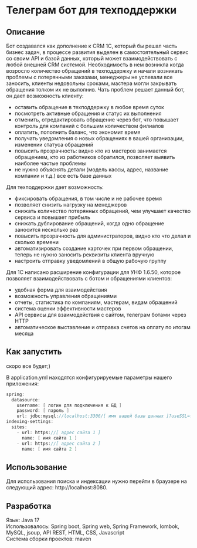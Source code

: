 # Телеграм бот для техподдержки

## Описание
Бот создавался как дополнение к CRM 1С, который бы решал часть бизнес задач, в процессе развития выделен в самостоятельный сервис со своим API и базой данных, который может взаимодействовать с любой внешней CRM системой.
Необходимость в нем возникла когда возросло количество обращений в техподдержку и начали возникать проблемы с потерянными заказами, менеджеры не успевали все заносить, клиенты недовольны сроками, мастера могли закрывать обращения толком их не выполнив.
Чать проблем решает данный бот, он дает возможность клиенту:
  - оставить обращение в техподдержку в любое время суток
  - посмотреть активные обращения и статус их выполнения
  - отменить, отредактировать обращение через бот, что повышает контроль для компаний с большим количеством филиалов
  - оплатить, пополнить баланс, что экономит время
  - получать уведомления о новых обращениях в вашей организации, изменении статуса обращений
  - повысить прозрачность: видно кто из мастеров занимается обращением, кто из работников обратился, позволяет выявить наиболее частые проблемы
  - не нужно объяснять детали (модель кассы, адрес, название компании и т.д.) все есть базе данных
    
Для техподдержки дает возможность:
  - фиксировать обращения, в том числе и не рабочее время
  - позволяет снизить нагрузку на менеджеров
  - снижать количество потерянных обращений, чем улучшает качество сервиса и повышает прибыль
  - снижать дублирование обращений, когда одно обращение заносится несколько раз
  - повысить прозрачность для администраторов, видно кто что делал и сколько времени
  - автоматизировать создание карточек при первом обращении, теперь не нужно заносить реквизиты клиента вручную
  - настроить отправку уведомлений в общую рабочую группу

Для 1С написано расширение конфигурации для УНФ 1.6.50, которое позволяет взаимодействовать с ботом и обращениями клиентов: 
  - удобная форма для взаимодействия
  - возможность управления обращениями
  - отчеты, статистика по компаниям, мастерам, видам обращений
  - система оценки эффективности мастеров
  - API сервисы для взаимодействия с сайтом, телеграм ботами через HTTP
  - автоматическое выставление и отправка счетов на оплату по итогам месяца

## Как запустить 
скоро все будет;)

В application.yml находятся конфигурируемые параметры нашего приложения:   

```java
spring:   
  datasource:    
    username: [ логин для подключения к БД ]   
    password: [ пароль ]   
    url: jdbc:mysql://localhost:3306/[ имя вашей базы данных ]?useSSL=false&requireSSL=false&allowPublicKeyRetrieval=true    
indexing-settings:   
  sites:   
    - url: https://[ адрес сайта 1 ]  
      name: [ имя сайта 1 ]     
    - url: https://[ адрес сайта 2 ]   
      name: [ имя сайта 2 ]
```

## Использование

Для использования поиска и индексации нужно перейти в браузере на следующий адрес: http://localhost:8080.


## Разработка


Язык: Java 17   
Использовалось: Spring boot, Spring web, Spring Framework, lombok, MySQL, jsoup, API REST, HTML, CSS, Javascript   
Система сборки проектов: maven
